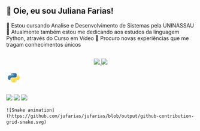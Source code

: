 ##  👋 Oie, eu sou Juliana Farias!
📖 Estou cursando Analise e Desenvolvimento de Sistemas pela UNINASSAU
🌱 Atualmente também estou me dedicando aos estudos da linguagem Python, através do Curso em Vídeo
💞️ Procuro novas experiências que me tragam conhecimentos únicos

##

<div align="center">
<a href="https://github.com/jufarias">
<img height="180em" src="https://github-readme-stats.vercel.app/api?username=jufarias&show_icons=true&theme=dracula&include_all_commits=true&count_private=true"/>
<img height="180em" src="https://github-readme-stats.vercel.app/api/top-langs/?username=jufarias&layout=compact&langs_count=7&theme=dracula"/>
  
</div>
<div style="display: inline_block"><br>
<img align="center" alt="Rafa-Python" height="30" width="40" src="https://raw.githubusercontent.com/devicons/devicon/master/icons/python/python-original.svg">

</div>
  
  ##
  
  <div> 
    <a href="https://instagram.com/pretajufarias" target="_blank"><img src="https://img.shields.io/badge/-Instagram-%23E4405F?style=for-the-badge&logo=instagram&logoColor=white" target="_blank"></a>
    <a href="https://www.linkedin.com/in/https://www.linkedin.com/in/jhufarias/" target="_blank"><img src="https://img.shields.io/badge/-LinkedIn-%230077B5?style=for-the-badge&logo=linkedin&logoColor=white" target="_blank"></a> 
    <a href = "mailto:contatojuliannafarias@gmail.com"><img src="https://img.shields.io/badge/-Gmail-%23333?style=for-the-badge&logo=gmail&logoColor=white" target="_blank"></a>
    
    ![Snake animation](https://github.com/jufarias/jufarias/blob/output/github-contribution-grid-snake.svg)
    
    
    
